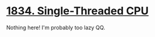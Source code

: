 [1834. Single-Threaded CPU](https://leetcode.com/problems/single-threaded-cpu)
===
Nothing here! I'm probably too lazy QQ.